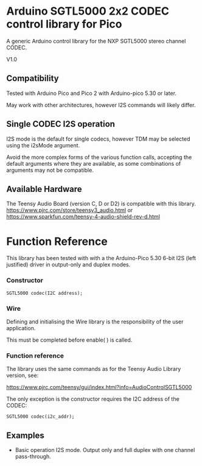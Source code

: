 # Arduino SGTL5000 2x2 CODEC control library for Pico

A generic Arduino control library for the NXP SGTL5000 stereo channel CODEC. 

V1.0

## Compatibility
Tested with Arduino Pico and Pico 2 with Arduino-pico 5.30 or later.

May work with other architectures, however I2S commands will likely differ.


## Single CODEC I2S operation 
I2S mode is the default for single codecs, however TDM may be selected using the i2sMode argument.

Avoid the more complex forms of the various function calls, accepting the default arguments where they are available, as some combinations of arguments may not be compatible.

## Available Hardware

The Teensy Audio Board (version C, D or D2) is compatible with this library.  https://www.pjrc.com/store/teensy3_audio.html or https://www.sparkfun.com/teensy-4-audio-shield-rev-d.html
# Function Reference

This library has been tested with with a the Arduino-Pico 5.30  6-bit I2S (left justified) driver in output-only and duplex modes.

### Constructor

```
SGTL5000 codec(I2C address); 
```

### Wire

Defining and initialising the Wire library is the responsibility of the user application. 

This must be completed before enable( ) is called.

### Function reference
The library uses the same commands as for the Teensy Audio Library version, see:

https://www.pjrc.com/teensy/gui/index.html?info=AudioControlSGTL5000

The only exception is the constructor requires the I2C address of the CODEC:

```
SGTL5000 codec(i2c_addr);
```

## Examples
- Basic operation I2S mode. Output only and full duplex with one channel pass-through.




